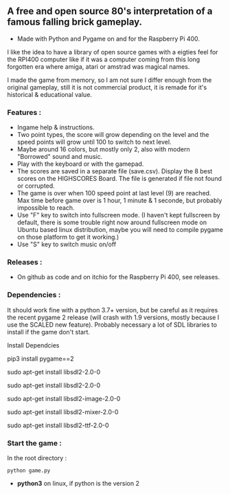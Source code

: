 ## A free and open source 80's interpretation of a famous falling brick gameplay.

* Made with Python and Pygame on and for the Raspberry Pi 400.

I like the idea to have a library of open source games with a eigties feel for the RPI400 computer like if it was a computer coming from this long forgotten era where amiga, atari or amstrad was magical names.

I made the game from memory, so I am not sure I differ enough from the original gameplay, still it is not commercial product, it is remade for it's historical & educational value.

### Features :

* Ingame help & instructions.
* Two point types, the score will grow depending on the level and the speed points will grow until 100 to switch to next level. 
* Maybe around 16 colors, but mostly only 2, also with modern "Borrowed" sound and music.
* Play with the keyboard or with the gamepad.
* The scores are saved in a separate file (save.csv). Display the 8 best scores on the HIGHSCORES Board. The file is generated if file not found or corrupted.
* The game is over when 100 speed point at last level (9) are reached. Max time before game over is 1 hour, 1 minute & 1 seconde, but probably impossible to reach.
* Use "F" key to switch into fullscreen mode. (I haven't kept fullscreen by default, there is some trouble right now around fullscreen mode on Ubuntu based linux distribution, maybe you will need to compile pygame on those platform to get it working.)
* Use "S" key to switch music on/off

### Releases :

* On github as code and on itchio for the Raspberry Pi 400, see releases.

### Dependencies :

It should work fine with a python 3.7+ version, but be careful as it requires the recent pygame 2 release (will crash with 1.9 versions, mostly because I use the SCALED new feature).
Probably necessary a lot of SDL libraries to install if the game don't start.

Install Dependcies

pip3 install pygame==2

sudo apt-get install libsdl2-2.0-0   

sudo apt-get install libsdl2-2.0-0 

sudo apt-get install libsdl2-image-2.0-0

sudo apt-get install libsdl2-mixer-2.0-0  

sudo apt-get install libsdl2-ttf-2.0-0 


### Start the game :


In the root directory :

```
python game.py
```
* **python3** on linux, if python is the version 2

